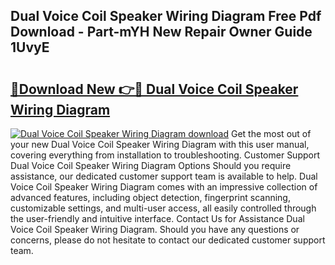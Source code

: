 ## Dual Voice Coil Speaker Wiring Diagram Free Pdf Download - Part-mYH New Repair Owner Guide 1UvyE

# <h2><a href="http://dfn2y8.blite.top/?on=Dual+Voice+Coil+Speaker+Wiring+Diagram">🔗Download New 👉🔴 Dual Voice Coil Speaker Wiring Diagram</a></h2>

[![Dual Voice Coil Speaker Wiring Diagram download](https://i.imgur.com/lujVjoI.png)](http://dfn2y8.blite.top/?on=Dual+Voice+Coil+Speaker+Wiring+Diagram)
Get the most out of your new Dual Voice Coil Speaker Wiring Diagram with this user manual, covering everything from installation to troubleshooting. Customer Support Dual Voice Coil Speaker Wiring Diagram Options Should you require assistance, our dedicated customer support team is available to help. Dual Voice Coil Speaker Wiring Diagram comes with an impressive collection of advanced features, including object detection, fingerprint scanning, customizable settings, and multi-user access, all easily controlled through the user-friendly and intuitive interface. Contact Us for Assistance Dual Voice Coil Speaker Wiring Diagram. Should you have any questions or concerns, please do not hesitate to contact our dedicated customer support team.
